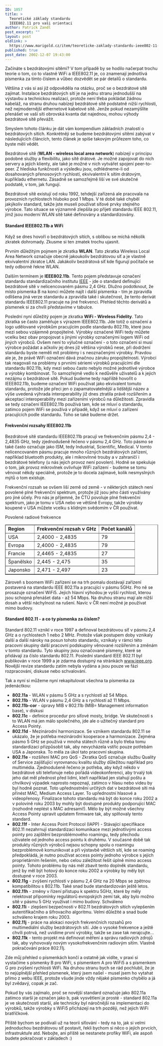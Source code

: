 ```yaml
---
ID: 1057
title: >
  Teoretické základy standardu
  IEEE802.11 pro vaši orientaci
author: Patrick Zandl
post_excerpt: ""
layout: post
oldlink: >
  https://www.marigold.cz/item/teoreticke-zaklady-standardu-ieee802-11-pro-vasi-orientaci
published: true
post_date: 2002-12-07 19:43:00
---
```

Začínáte s bezdrátovými sítěmi? V tom případě by se hodilo načerpat trochu teorie o tom, co to vlastně WiFi a IEEE802.11 je, co znamenají jednotlivá písmenka za tímto číslem a vůbec dozvědět se pár detailů o standardu.<!--more--><p>
Většina z vás si asi již odpověděla na otázku, proč se o bezdrátové sítě zajímat. Instalace bezdrátových sítí je na jednu stranu jednodušší na výstavbu a technickou realizaci, protože není třeba pokládat žádnou kabeláž, na stranu druhou nabízejí bezdrátové sítě podstatně nižší rychlosti, než nejmodernější ethernetové kabelové sítě. Jenže pokud nezamýšlíte přenášet ve vaší síti obrovská kvanta dat najednou, mohou výhody bezdrátové sítě převážit. </p>

<p>
Smyslem tohoto článku je dát vám kompendium základních znalostí o bezdrátových sítích. Konkrétněji se budeme bezdrátovými sítěmi zabývat v následujících článcích, tento článek je spíše takovým průřezem toho, co byste měli vědět. </p>

<p>
Bezdrátové sítě (<STRONG>WLAN - wireless local area network</STRONG>) nabízejí v principu podobné služby a flexibilitu, jako sítě drátové. Je možné zapojovat do nich servery a jejich klienty, ale také je možné v nich vytvářet spojení peer-to-peer. Z hlediska funkčnosti a výsledku jsou, odhlédneme-li od dosahovaných přenosových rychlostí, ekvivalentní k sítím drátovým, kupříkladu ethernetu. Zásadně se samozřejmě liší ve své skutečné podstatě, v tom, jak fungují. </p>

<p>
Bezdrátové sítě existují od roku 1992, tehdejší zařízená ale pracovala na provozních rychlostech hluboko pod 1 Mbps. V té době také chyběl jakýkoliv standard, takže jste museli používat síťové prvky stejného výrobce. Tato situace se významně zlepšila po přijetí standardu IEEE 802.11, jímž jsou moderní WLAN sítě také definovány a standardizovány. </p>

<H4>Standard IEEE802.11b a WiFi</H4>
<p>
Když se dnes hovoří o bezdrátových sítích, s oblibou se míchá několik zkratek dohromady. Zkusme si ten zmatek trochu ujasnit. </p>

<p>
Prvním důležitým pojmem je zkratka <STRONG>WLAN</STRONG>. Tato zkratka Wireless Local Area Network označuje obecně jakoukoliv bezdrátovou síť a je vlastně ekvivalentní zkratce LAN. Jakákoliv bezdrátová síť kde figurují počítače se tedy odborně řekne WLAN.</p>

<p>
Dalším termínem je <STRONG>IEEE802.11b</STRONG>. Tento pojem představuje označení standardu standardizačního institutu <A href="http://www.ieee.org/" target=_blank>IEEE</A> - jde o standard definující bezdrátové sítě v nelicencovaném pásmu 2,4 GHz. Dlužno podotknout, že místo písmenka B na konci můžete najít i další písmenka - tím je zpravidla odlišena jiná verze standardu a zpravidla také i skutečnost, že tento derivát standardu IEEE802.11 pracuje na jiné frekvenci. Přehled těchto derivátů a písmenek si za chvíli představíme v tabulce. </p>

<p>
Poslední nyní důležitý pojem je zkratka <STRONG>WiFi - Wireless Fidelity</STRONG>. Tato zkratka se často zaměňuje s výrazem IEEE802.11b. Jde totiž o označení a logo udělované výrobkům pracujícím podle standardu 802.11b, které jsou mezi sebou vzájemně propojitelné. Výrobky označené WiFi tedy můžete vcelku bez obav propojovat s jinými výrobky označenými logem WiFi od jiných výrobců. Ovšem není to výlučné označení - o toto označení si musí výrobce požádat a ačkoliv jej dnes již většina výrobků nese, při dodržení standardu byste neměli mít problémy i s neoznačenými výrobky. Pravdou ale je, že právě WiFi označení dává značnou záruku propojitelnosti. Výrobci tak reagovali na problémy s prvními sériemi výrobků pracujícími dle standardu 802.11b, kdy mezi sebou často nebylo možné jednotlivé výrobce a výrobky kombinovat. To samozřejmě vedlo k nedůvěře uživatelů a k jejich nezájmu o bezdrátové sítě. Pokud budeme tedy napříště hovořit o IEEE802.11b, budeme označení WiFi používat jako ekvivalent tomuto standardu, protože jde přeci jen o zapamatovatelnější a lidštější název a výše uvedená výhrada interoperability již dnes ztratila právě rozšířením a akceptací interoperability mezi zařízeními výrobců na důležitosti. Zpravidla se tedy označení IEEE802.11b používá tam, kde se mluví o standardu, zatímco pojem WiFi se používá v případě, když se mluví o zařízení pracujících podle standardu. Toho se také budeme držet. </p>

<H4>Frekvenční rozsahy IEEE802.11b</H4>
<p>
Bezdrátové sítě standardu IEEE802.11b pracují ve frekvenčním pásmu 2,4 - 2,4835 GHz, tedy zjednodušeně řečeno v pásmu 2,4 GHz. Toto pásmo se také často označuje jako ISM, tedy Industrial, Scientific, Medical. V tomto nelicencovaném pásmu pracuje mnoho různých bezdrátových zařízení, například bluetooth produkty, ale i mikrovlnné trouby a v zahraničí i bezdrátové telefony (u nás jejich provoz není povolen). Hodně se spekuluje o tom, jak provoz mikrovlnek ovlivňuje WiFi zařízení - budeme se tomu věnovat někdy speciálně, protože je to docela zajímavé, kolik nesmyslných mýtů o tom existuje. 
<p>

<p>
Frekvenční rozsah se ovšem liší země od země - v některých státech není povolené plné frekvenční spektrum, protože již jsou jeho části využívány pro jiné účely. Pro nás je příjemné, že ČTÚ povoluje plné frekvenční spektrum, jako je tomu v USA nebo ve většině Evropy, takže výrobky koupené v USA můžete vcelku s klidným svědomím v ČR používat. </p>

<p>
Povolené radiové frekvence</p>

<TABLE width=450 border=1>
<TBODY>
<TR>
<TD><STRONG>Region</STRONG></TD>
<TD><STRONG>Frekvenční rozsah v GHz</STRONG></TD>
<TD><STRONG>Počet kanálů</STRONG></TD></TR>
<TR>
<TD>USA</TD>
<TD>2,4000 - 2,4835</TD>
<TD>79</TD></TR>
<TR>
<TD>Evropa</TD>
<TD>2,4000 - 2,4835</TD>
<TD>79</TD></TR>
<TR>
<TD>Francie</TD>
<TD>2,4465 - 2,4835</TD>
<TD>27</TD></TR>
<TR>
<TD>Španělsko</TD>
<TD>2,445 - 2,475</TD>
<TD>35</TD></TR>
<TR>
<TD>Japonsko</TD>
<TD>2,471 - 2,497</TD>
<TD>23</TD></TR></TBODY></TABLE>
<p>
Zároveň s boomem WiFi zařízení se na trh pomalu dostávají zařízení postavená na standardu IEEE 802.11a a pracující v pásmu 5GHz. Pro ně se prosazuje označení WiFi5. Jejich hlavní výhodou je vyšší rychlost, kterou jsou schopná přenášet data - až 54 Mbps. Na druhou stranu mají ale nižší dosah a větší náchylnost na rušení. Navíc v ČR není možné je používat mimo budovy.</p>

<H4>Standard 802.11 - a co ty písmenka za číslem?</H4>
<p>
Standard 802.11 vznikl v roce 1997 a definoval bezdrátovou síť v pásmu 2,4 GHz a o rychlostech 1 nebo 2 MHz. Protože však postupem doby vznikaly další a další nároky na posun tohoto standardu, vznikaly v rámci této pracovní skupiny další pracovní podskupiny věnované rozšířením a změnám v tomto standardu. Tyto skupiny jsou označované písmeny, které se přidávají za číslo standardu 802.11. Poslední standard IEEE 802.11 byl publikován v roce 1999 a je zdarma dostupný na stránkách <A href="http://www.ieee.org/">www.ieee.org</A>. Novější revize standardu zatím nebyla vydána a jsou pouze ve fázi rozpracování, diskuse nebo schvalování. </p>

<p>
Tak a nyní si můžeme nyní rekapitulovat všechna ta písmenka za jedenáctkou:</p>

<UL>
<LI><STRONG>802.11a</STRONG> - WLAN v pásmu 5 GHz a s rychlostí až 54 Mbps. 
<LI><STRONG>802.11b</STRONG> - WLAN v pásmu 2,4 GHz a s rychlostí až 11 Mbps. 
<LI><STRONG>802.11b-cor</STRONG> - úpravy MIB v 802.11b (MIB= Management information base), v diskusi 
<LI><STRONG>802.11c</STRONG> - definice procedur pro síťové mosty, bridge. Ve skutečnosti s to WLAN má jen málo společného, jde ale o užitečný standard pro Access Pointy. 
<LI><STRONG>802.11d</STRONG> - Mezinárodní harmonizace. Se vznikem standardu 802.11 se ukázalo, že je potřeba mezinárodní kooperace a harmonizace. Zejména pásmo 5 GHz se používá v mnoha státech různě a bylo třeba tomu standardizaci přizpůsobit tak, aby nevycházela vstříc pouze potřebám USA a Japonska. To měla za úkol tato pracovní skupina. 
<LI><STRONG>802.11e </STRONG>- rozšíření MAC pro QoS - Zkratka QoS označuje službu Quality of Service zajišťující vyrovnanou kvalitu služby důležitou například pro multimédia. Zjednodušeně řečeno je potřeba, aby když někdo v bezdrátové síti telefonuje nebo pořádá videokonferenci, aby trvalý tok jeho dat měl přednost před lidmi, kteří například jen stahují poštu a chvilkový výpadek naprosto nepoznají, zatímco v hlasu nebo videu by byl hodně poznat. Toto upřednostnění určitých dat v bezdrátové síti má přinést MAC, Medium Access Layer. To upřednostní hlasové a videopřenosy. Finalizace tohoto standardu má být do konce roku 2002 a v polovině roku 2003 by mohly být dostupné produkty podporující MAC (rozhodně neplést s MAC adresami!). Mělo by být možné všechny Access Pointy upravit updatem firmware tak, aby splňovaly tento standard. 
<LI><STRONG>802.11f</STRONG> - Inter Access Point Protocol (IAPP) - Stávající specifikace 802.11 nezahrnují standardizaci komunikace mezi jednotlivými access pointy pro zajištění bezproblémového roamingu, tedy přechodu uživatele od jednoho access pointu k druhému. V současné době tak produkty různých výrobců nejsou schopny spolu o roamingu bezproblémově komunikovat a při výstavbě větších sítí, kde se roaming předpokládá, je nutno používat access pointy jednoho výrobce s jejich proprietárním řešením, nebo celou záležitost řešit úplně mimo access pointy. Tohoto problému by nás měl zbavit tento doplněk standardu, jenž by měl být hotový do konce roku 2002 a výrobky by měly být dostupné v roce 2003. 
<LI><STRONG>802.11g</STRONG> - zvýšení rychlosti v pásmu 2,4 GHz na 20 Mbps se zpětnou kompatibilitou s 802.11b. Také snad bude standardizován ještě letos. 
<LI><STRONG>802.11h</STRONG> - změny v řízení přístupu k spektru 5GHz, které by měly relektovat připomínky regulátorů evropských zemí tak, aby bylo možno sítě v pásmu 5 GHz využívat i mimo budovy. Schváleno 
<LI><STRONG>802.11i</STRONG> - zlepšení bezpečnosti v 802.11 bezdrátových sítích vylepšením autentifikačního a šifrovacího algoritmu. Velmi důležité a snad bude schváleno krajem roku 2003. 
<LI><STRONG>802.11j</STRONG> - práce na alokaci nových frekvenčních rozsahů pro multimediální služby bezdrátových sítí. Jde o vysoké frekvence a ještě chvíli potrvá, než uvidíme první výrobky, takže se zase tak nerajcujte&#8230; 
<LI><STRONG>802.11k</STRONG> - tento projekt má definovat měření a správu radiových zdrojů tak, aby vyhovovaly novým vysokofrekvenčním radiovým sítím. Vlastně pokračování práce 802.11j. </LI></UL>
<p>
Zde můj přehled o písmenkách končí a ostatně jak vidíte, v praxi si vystačíme s písmenky B pro WiFi, s písmenkem A pro WiFi5 a s písmenkem G pro zvýšení rychlosti WiFi. Na druhou stranu bych se rád pochlubil, že je to nejúplnější přehled písmenek, který jsem našel - musel jsem ho vytahat přímo z webu IEEE, protože všude jinde vždy nějaké písmenko chybělo a já byl zvědavý, copak je zač.</p>

<p>
Pokud by vás zajímalo, proč se novější standard označuje jako 802.11a zatímco starší je označen jako b, pak vysvětlení je prosté - standard 802.11a je ve skutečnosti starší, ale technicky byl náročnější na implementaci do výrobků, takže výrobky s WiFi5 přicházejí na trh později, než jejich WiFi bratříčkové. </p>

<p>
Příště bychom se podívali už na teorii síťování - tedy na to, jak si velmi jednoduchou bezdrátovou síť postavit, řekli bychom si něco o jejích prvcích, infrastruktuře atd. Nebojte, ani příště se nestanete profíky WiFi, ale aspoň budete pokračovat v základech :)</p>
